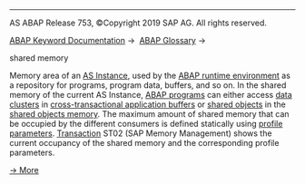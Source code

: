   

* * *

AS ABAP Release 753, ©Copyright 2019 SAP AG. All rights reserved.

[ABAP Keyword Documentation](javascript:call_link\('abenabap.htm'\)) →  [ABAP Glossary](javascript:call_link\('abenabap_glossary.htm'\)) → 

shared memory

Memory area of an [AS Instance](javascript:call_link\('abenapplication_server_glosry.htm'\) "Glossary Entry"), used by the [ABAP runtime environment](javascript:call_link\('abenabap_runtime_envir_glosry.htm'\) "Glossary Entry") as a repository for programs, program data, buffers, and so on. In the shared memory of the current AS Instance, [ABAP programs](javascript:call_link\('abenabap_program_glosry.htm'\) "Glossary Entry") can either access [data clusters](javascript:call_link\('abendata_cluster_glosry.htm'\) "Glossary Entry") in [cross-transactional application buffers](javascript:call_link\('abencrosstrans_app_buffer_glosry.htm'\) "Glossary Entry") or [shared objects](javascript:call_link\('abenshared_objects_glosry.htm'\) "Glossary Entry") in the [shared objects memory](javascript:call_link\('abenshared_objects_memory_glosry.htm'\) "Glossary Entry"). The maximum amount of shared memory that can be occupied by the different consumers is defined statically using [profile parameters](javascript:call_link\('abenprofile_parameter_glosry.htm'\) "Glossary Entry"). [Transaction](javascript:call_link\('abentransaction_glosry.htm'\) "Glossary Entry") ST02 (SAP Memory Management) shows the current occupancy of the shared memory and the corresponding profile parameters.

[→ More](javascript:call_link\('abenmemory_organization.htm'\))